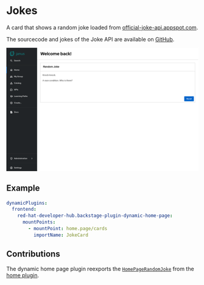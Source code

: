# Jokes

A card that shows a random joke loaded from [official-joke-api.appspot.com](https://official-joke-api.appspot.com/).

The sourcecode and jokes of the Joke API are available on [GitHub](https://github.com/15Dkatz/official_joke_api).

![Home page with a joke card](jokes.png)

## Example

```yaml
dynamicPlugins:
  frontend:
    red-hat-developer-hub.backstage-plugin-dynamic-home-page:
      mountPoints:
        - mountPoint: home.page/cards
          importName: JokeCard
```

## Contributions

The dynamic home page plugin reexports the [`HomePageRandomJoke`](https://github.com/backstage/backstage/tree/master/plugins/home/src/homePageComponents/RandomJoke) from the [home plugin](https://github.com/backstage/backstage/tree/master/plugins/home).
